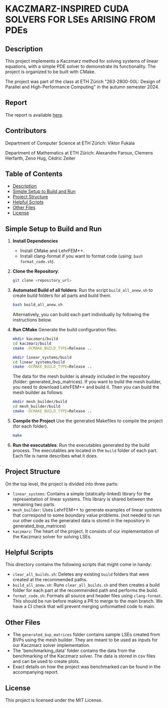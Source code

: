 # KACZMARZ-INSPIRED CUDA SOLVERS FOR LSEs ARISING FROM PDEs

## Description
This project implements a Kaczmarz method for solving systems of linear equations, with a simple PDE solver to demonstrate its functionality. The project is organized to be built with CMake.

The project was part of the class at ETH Zürich "263-2800-00L: Design of Parallel and High-Performance Computing" in the autumn semester 2024.

## Report
The report is available [here](Kaczmarz.pdf). 

## Contributors
Department of Computer Science at ETH Zürich:
Viktor Fukala

Department of Mathematics at ETH Zürich:
Alexandre Faroux, Clemens Herfarth, Zeno Hug, Cédric Zeiter

## Table of Contents
- [Description](#description)
- [Simple Setup to Build and Run](#simple-setup-to-build-and-run)
- [Project Structure](#project-structure)
- [Helpful Scripts](#helpful-scripts)
- [Other Files](#other-files)
- [License](#license)

## Simple Setup to Build and Run

1. **Install Dependencies**
   - Install CMake and LehrFEM++.
   - Install clang-format if you want to format code (using: `bash format_code.sh`).

2. **Clone the Repository**:
   ```sh
   git clone <repository_url>
   ```

3. **Automated Build of all folders**:
   Run the script `build_all_anew.sh` to create build folders for all parts and build them.
   ```sh
   bash build_all_anew.sh
   ```

   Alternatively, you can build each part individually by following the instructions below.

4. **Run CMake**
   Generate the build configuration files.
   ```sh
   mkdir kaczmarz/build
   cd kaczmarz/build
   cmake -DCMAKE_BUILD_TYPE=Release ..

   mkdir linear_systems/build
   cd linear_systems/build
   cmake -DCMAKE_BUILD_TYPE=Release ..
   ```

   The data for the mesh builder is already included in the repository (folder: generated_bvp_matrices). If you want to build the mesh builder, you need to download LehrFEM++ and build it. Then you can build the mesh builder as follows:
   ```sh
   mkdir mesh_builder/build
   cd mesh_builder/build
   cmake -DCMAKE_BUILD_TYPE=Release ..
   ```

5. **Compile the Project**
   Use the generated Makefiles to compile the project (for each folder).
   ```sh
   make
   ```

6. **Run the executables**:
   Run the executables generated by the build process. The executables are located in the `build` folder of each part. Each file is name describes what it does.



## Project Structure
On the top level, the project is divided into three parts:
  * `linear_systems`: Contains a simple (statically-linked) library for the representation of linear systems. This library is shared between the remaining two parts.
  * `mesh_builder`: Uses LehrFEM++ to generate examples of linear systems that correspond to some boundary value problems. (not needed to run our other code as the generated data is stored in the repository in generated_bvp_matrices)
  * `kaczmarz`: The heart of the project. It consists of our implementation of the Kaczmarz solver for solving LSEs.

## Helpful Scripts
This directory contains the following scripts that might come in handy:
* `clear_all_builds.sh`: Deletes any existing `build` folders that were created at the recommended paths.
* `build_all_anew.sh`: Runs `clear_all_builds.sh` and then creates a build folder for each part at the recommended path and performs the build.
* `format_code.sh`: Formats all source and header files using `clang-format`. This should be run before making a PR to merge to the main branch. We have a CI check that will prevent merging unformatted code to main.

## Other Files
* The `generated_bvp_matrices` folder contains sample LSEs created from BVPs using the mesh builder. They are meant to be used as inputs for our Kaczmarz solver implementation.
* The 'benchmarking_data' folder contains the data from the benchmarking of the Kaczmarz solver. The data is stored in csv files and can be used to create plots.
* Exact details on how the project was benchmarked can be found in the accompanying report.

## License
This project is licensed under the MIT License.
